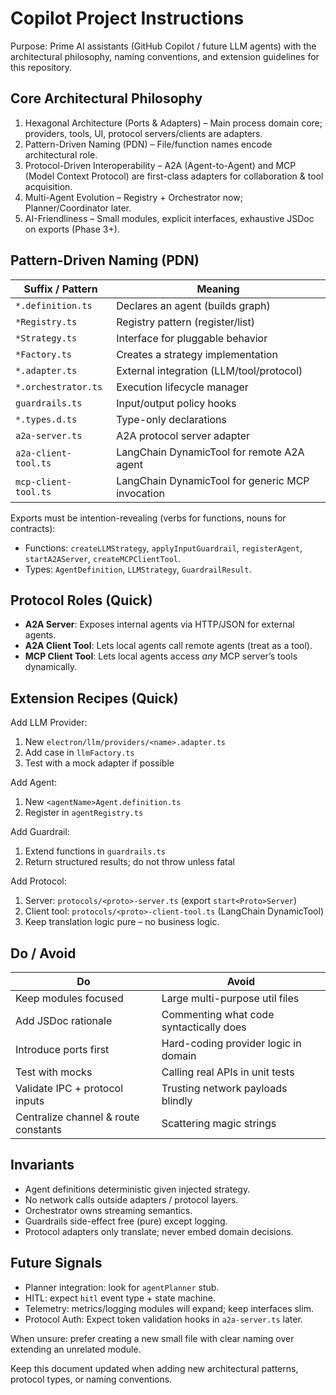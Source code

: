 # Copilot Project Instructions

Purpose: Prime AI assistants (GitHub Copilot / future LLM agents) with the architectural philosophy, naming conventions, and extension guidelines for this repository.

## Core Architectural Philosophy
1. Hexagonal Architecture (Ports & Adapters) – Main process domain core; providers, tools, UI, protocol servers/clients are adapters.
2. Pattern-Driven Naming (PDN) – File/function names encode architectural role.
3. Protocol-Driven Interoperability – A2A (Agent-to-Agent) and MCP (Model Context Protocol) are first-class adapters for collaboration & tool acquisition.
4. Multi-Agent Evolution – Registry + Orchestrator now; Planner/Coordinator later.
5. AI-Friendliness – Small modules, explicit interfaces, exhaustive JSDoc on exports (Phase 3+).

## Pattern-Driven Naming (PDN)
| Suffix / Pattern | Meaning |
|------------------|---------|
| `*.definition.ts` | Declares an agent (builds graph) |
| `*Registry.ts` | Registry pattern (register/list) |
| `*Strategy.ts` | Interface for pluggable behavior |
| `*Factory.ts` | Creates a strategy implementation |
| `*.adapter.ts` | External integration (LLM/tool/protocol) |
| `*.orchestrator.ts` | Execution lifecycle manager |
| `guardrails.ts` | Input/output policy hooks |
| `*.types.d.ts` | Type-only declarations |
| `a2a-server.ts` | A2A protocol server adapter |
| `a2a-client-tool.ts` | LangChain DynamicTool for remote A2A agent |
| `mcp-client-tool.ts` | LangChain DynamicTool for generic MCP invocation |

Exports must be intention-revealing (verbs for functions, nouns for contracts):
- Functions: `createLLMStrategy`, `applyInputGuardrail`, `registerAgent`, `startA2AServer`, `createMCPClientTool`.
- Types: `AgentDefinition`, `LLMStrategy`, `GuardrailResult`.

## Protocol Roles (Quick)
- **A2A Server**: Exposes internal agents via HTTP/JSON for external agents.
- **A2A Client Tool**: Lets local agents call remote agents (treat as a tool).
- **MCP Client Tool**: Lets local agents access *any* MCP server’s tools dynamically.

## Extension Recipes (Quick)
Add LLM Provider:
1. New `electron/llm/providers/<name>.adapter.ts`
2. Add case in `llmFactory.ts`
3. Test with a mock adapter if possible

Add Agent:
1. New `<agentName>Agent.definition.ts`
2. Register in `agentRegistry.ts`

Add Guardrail:
1. Extend functions in `guardrails.ts`
2. Return structured results; do not throw unless fatal

Add Protocol:
1. Server: `protocols/<proto>-server.ts` (export `start<Proto>Server`)
2. Client tool: `protocols/<proto>-client-tool.ts` (LangChain DynamicTool)
3. Keep translation logic pure – no business logic.

## Do / Avoid
| Do | Avoid |
|----|-------|
| Keep modules focused | Large multi-purpose util files |
| Add JSDoc rationale | Commenting what code syntactically does |
| Introduce ports first | Hard-coding provider logic in domain |
| Test with mocks | Calling real APIs in unit tests |
| Validate IPC + protocol inputs | Trusting network payloads blindly |
| Centralize channel & route constants | Scattering magic strings |

## Invariants
- Agent definitions deterministic given injected strategy.
- No network calls outside adapters / protocol layers.
- Orchestrator owns streaming semantics.
- Guardrails side-effect free (pure) except logging.
- Protocol adapters only translate; never embed domain decisions.

## Future Signals
- Planner integration: look for `agentPlanner` stub.
- HITL: expect `hitl` event type + state machine.
- Telemetry: metrics/logging modules will expand; keep interfaces slim.
- Protocol Auth: Expect token validation hooks in `a2a-server.ts` later.

When unsure: prefer creating a new small file with clear naming over extending an unrelated module.

Keep this document updated when adding new architectural patterns, protocol types, or naming conventions.
